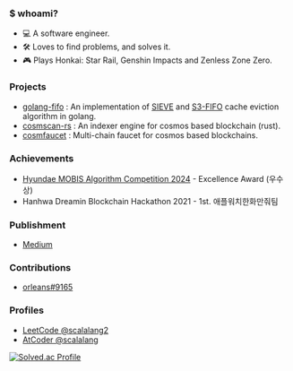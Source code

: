 ### $ whoami?
- 💻 A software engineer.
- 🛠️ Loves to find problems, and solves it.
- 🎮 Plays Honkai: Star Rail, Genshin Impacts and Zenless Zone Zero.

### Projects
- [golang-fifo](https://github.com/scalalang2/golang-fifo) : An implementation of [SIEVE](https://junchengyang.com/publication/nsdi24-SIEVE.pdf) and [S3-FIFO](https://dl.acm.org/doi/10.1145/3600006.3613147) cache eviction algorithm in golang.
- [cosmscan-rs](https://github.com/cosmscan/cosmscan-rs) : An indexer engine for cosmos based blockchain (rust).
- [cosmfaucet](https://github.com/scalalang2/cosmfaucet) : Multi-chain faucet for cosmos based blockchains.

### Achievements
- [Hyundae MOBIS Algorithm Competition 2024](https://career.programmers.co.kr/competitions/3980) - Excellence Award (우수상)
- Hanhwa Dreamin Blockchain Hackathon 2021 - 1st. 애플워치한화만줘팀

### Publishment
- [Medium](https://scalalang2.medium.com/)

### Contributions
- [orleans#9165](https://github.com/dotnet/orleans/pull/9165)

### Profiles
- [LeetCode @scalalang2](https://leetcode.com/u/scalalang2/)
- [AtCoder @scalalang](https://atcoder.jp/users/scalalang)
 
[![Solved.ac Profile](http://mazassumnida.wtf/api/v2/generate_badge?boj=scalalang)](https://solved.ac/scalalang/)
